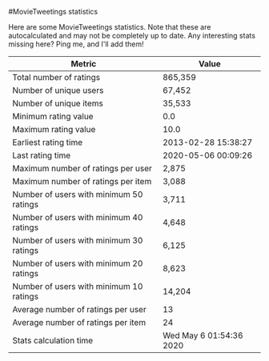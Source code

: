 #MovieTweetings statistics

Here are some MovieTweetings statistics. Note that these are autocalculated and may not be completely up to date. Any interesting stats missing here? Ping me, and I'll add them!

Metric | Value
--- | ---
Total number of ratings                 | 865,359
Number of unique users                  | 67,452
Number of unique items                  | 35,533
Minimum rating value                    | 0.0
Maximum rating value                    | 10.0
Earliest rating time                    | 2013-02-28 15:38:27
Last rating time                        | 2020-05-06 00:09:26
Maximum number of ratings per user      | 2,875
Maximum number of ratings per item      | 3,088
Number of users with minimum 50 ratings | 3,711
Number of users with minimum 40 ratings | 4,648
Number of users with minimum 30 ratings | 6,125
Number of users with minimum 20 ratings | 8,623
Number of users with minimum 10 ratings | 14,204
Average number of ratings per user      | 13
Average number of ratings per item      | 24
Stats calculation time                  | Wed May  6 01:54:36 2020

